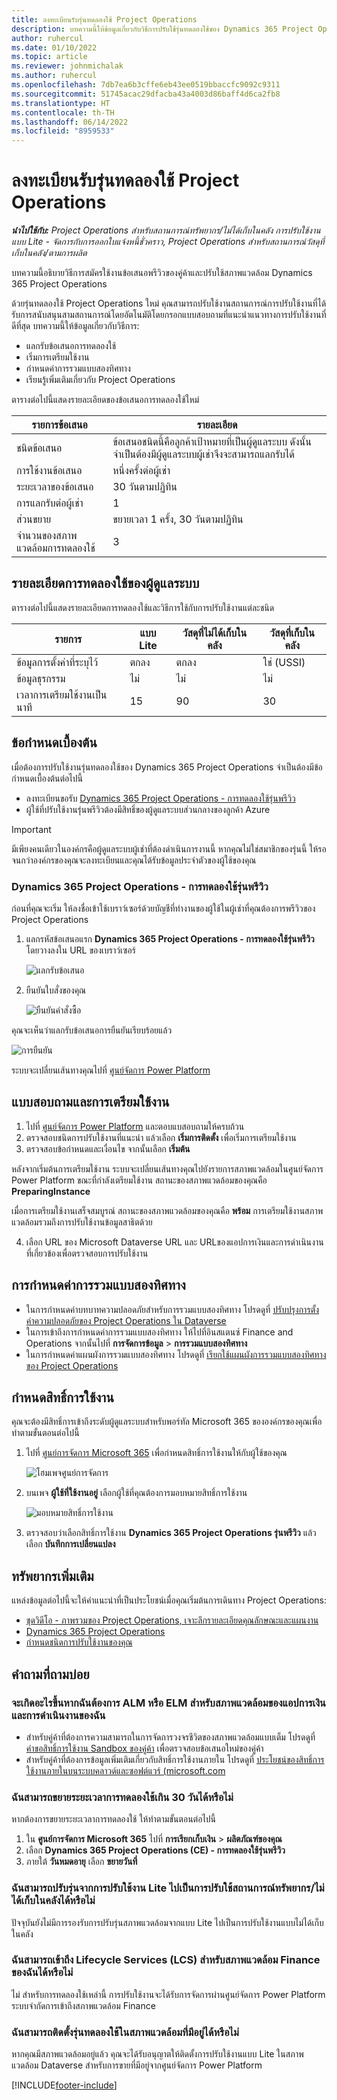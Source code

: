 ```yaml
---
title: ลงทะเบียนรับรุ่นทดลองใช้ Project Operations
description: บทความนี้ให้ข้อมูลเกี่ยวกับวิธีการปรับใช้รุ่นทดลองใช้ของ Dynamics 365 Project Operations
author: ruhercul
ms.date: 01/10/2022
ms.topic: article
ms.reviewer: johnmichalak
ms.author: ruhercul
ms.openlocfilehash: 7db7ea6b3cffe6eb43ee0519bbaccfc9092c9311
ms.sourcegitcommit: 51745acac29dfacba43a4003d86baff4d6ca2fb8
ms.translationtype: HT
ms.contentlocale: th-TH
ms.lasthandoff: 06/14/2022
ms.locfileid: "8959533"
---
```

# <a name="sign-up-for-project-operations-trials"></a>ลงทะเบียนรับรุ่นทดลองใช้ Project Operations 

_**นำไปใช้กับ:** Project Operations สำหรับสถานการณ์ทรัพยากร/ไม่ได้เก็บในคลัง การปรับใช้งานแบบ Lite - จัดการกับการออกใบแจ้งหนี้ชั่วคราว, Project Operations สำหรับสถานการณ์วัสดุที่เก็บในคลัง/ตามการผลิต_ 



บทความนี้อธิบายวิธีการสมัครใช้งานข้อเสนอพรีวิวของคู่ค้าและปรับใช้สภาพแวดล้อม Dynamics 365 Project Operations

ด้วยรุ่นทดลองใช้ Project Operations ใหม่ คุณสามารถปรับใช้งานสถานการณ์การปรับใช้งานที่ได้รับการสนับสนุนสามสถานการณ์โดยอัตโนมัติโดยกรอกแบบสอบถามที่แนะนำแนวทางการปรับใช้งานที่ดีที่สุด บทความนี้ให้ข้อมูลเกี่ยวกับวิธีการ:

- แลกรับข้อเสนอการทดลองใช้
- เริ่มการเตรียมใช้งาน
- กำหนดค่าการรวมแบบสองทิศทาง
- เรียนรู้เพิ่มเติมเกี่ยวกับ Project Operations 

ตารางต่อไปนี้แสดงรายละเอียดของข้อเสนอการทดลองใช้ใหม่

| **รายการข้อเสนอ**               | **รายละเอียด**                                  |
|------------------------------|----------------------------------------------|
| ชนิดข้อเสนอ                   | ข้อเสนอชนิดนี้คือลูกค้าเป้าหมายที่เป็นผู้ดูแลระบบ ดังนั้นจำเป็นต้องมีผู้ดูแลระบบผู้เช่าจึงจะสามารถแลกรับได้ |
| การใช้งานข้อเสนอ                    | หนึ่งครั้งต่อผู้เช่า                          |
| ระยะเวลาของข้อเสนอ               | 30 วันตามปฏิทิน                             |
| การแลกรับต่อผู้เช่า       | 1                                            |
| ส่วนขยาย                    | ขยายเวลา 1 ครั้ง, 30 วันตามปฏิทิน               |
| จำนวนของสภาพแวดล้อมการทดลองใช้ | 3                                            |


## <a name="admin-trial-details"></a>รายละเอียดการทดลองใช้ของผู้ดูแลระบบ
ตารางต่อไปนี้แสดงรายละเอียดการทดลองใช้และวิธีการใช้กับการปรับใช้งานแต่ละชนิด

| **รายการ**                      | **แบบ Lite**                                     | **วัสดุที่ไม่ได้เก็บในคลัง** | **วัสดุที่เก็บในคลัง** |
|-------------------------------|----------------------------------------------|---------------------------|-----------------------|
| ข้อมูลการตั้งค่าที่ระบุไว้           | ตกลง                                          | ตกลง                       | ใช่ (USSI)            |
| ข้อมูลธุรกรรม            | ไม่                                           | ไม่                        | ไม่                    |
| เวลาการเตรียมใช้งานเป็นนาที  | 15                                           | 90                        | 30                    |
 
## <a name="prerequisites"></a>ข้อกำหนดเบื้องต้น
เมื่อต้องการปรับใช้งานรุ่นทดลองใช้ของ Dynamics 365 Project Operations จำเป็นต้องมีข้อกำหนดเบื้องต้นต่อไปนี้

- ลงทะเบียนขอรับ [Dynamics 365 Project Operations - การทดลองใช้รุ่นพรีวิว](https://www.aka.ms/try-po)
- ผู้ใช้ที่ปรับใช้งานรุ่นพรีวิวต้องมีสิทธิ์ของผู้ดูแลระบบส่วนกลางของลูกค้า Azure

> [!IMPORTANT]
> มีเพียงคนเดียวในองค์กรคือผู้ดูแลระบบผู้เช่าที่ต้องดำเนินการงานนี้ หากคุณไม่ใช่สมาชิกของรุ่นนี้ ให้รอจนกว่าองค์กรของคุณจะลงทะเบียนและคุณได้รับข้อมูลประจำตัวของผู้ใช้ของคุณ

### <a name="dynamics-365-project-operations---preview-trial"></a>Dynamics 365 Project Operations - การทดลองใช้รุ่นพรีวิว 

ก่อนที่คุณจะเริ่ม ให้ลงชื่อเข้าใช้เบราว์เซอร์ด้วยบัญชีที่ทำงานของผู้ใช้ในผู้เช่าที่คุณต้องการพรีวิวของ Project Operations

1. แลกรหัสข้อเสนอแรก **Dynamics 365 Project Operations - การทดลองใช้รุ่นพรีวิว** โดยวางลงใน URL ของเบราว์เซอร์

    ![แลกรับข้อเสนอ](./media/16RedeemFirstOfferNew.png)

2. ยืนยันใบสั่งของคุณ

    ![ยืนยันคำสั่งซื้อ](./media/17ConfirmOrderNew.png)

  คุณจะเห็นว่าแลกรับข้อเสนอการยืนยันเรียบร้อยแล้ว

   ![การยืนยัน](./media/18OrderConfirmationNew.png)

  ระบบจะเปลี่ยนเส้นทางคุณไปที่ [ศูนย์จัดการ Power Platform](https://admin.powerplatform.microsoft.com/projectoperationstrial)

## <a name="questionnaire-and-provisioning"></a>แบบสอบถามและการเตรียมใช้งาน

1.  ไปที่ [ศูนย์จัดการ Power Platform](https://admin.powerplatform.com/projectoperationstrial) และตอบแบสอบถามให้ครบถ้วน  
2.  ตรวจสอบชนิดการปรับใช้งานที่แนะนำ แล้วเลือก **เริ่มการติดตั้ง** เพื่อเริ่มการเตรียมใช้งาน
3.  ตรวจสอบข้อกำหนดและเงื่อนไข จากนั้นเลือก **เริ่มต้น**

   หลังจากเริ่มต้นการเตรียมใช้งาน ระบบจะเปลี่ยนเส้นทางคุณไปยังรายการสภาพแวดล้อมในศูนย์จัดการ Power Platform ขณะที่กำลังเตรียมใช้งาน สถานะของสภาพแวดล้อมของคุณคือ **PreparingInstance**
 
  เมื่อการเตรียมใช้งานเสร็จสมบูรณ์ สถานะของสภาพแวดล้อมของคุณคือ **พร้อม** การเตรียมใช้งานสภาพแวดล้อมรวมถึงการปรับใช้งานข้อมูลสาธิตด้วย
 
4.  เลือก URL ของ Microsoft Dataverse URL และ URLของแอปการเงินและการดำเนินงานที่เกี่ยวข้องเพื่อตรวจสอบการปรับใช้งาน

## <a name="configuring-dual-write"></a>การกำหนดค่าการรวมแบบสองทิศทาง
- ในการกำหนดค่าบทบาทความปลอดภัยสำหรับการรวมแบบสองทิศทาง โปรดดูที่ [ปรับปรุงการตั้งค่าความปลอดภัยของ Project Operations ใน Dataverse](resource-provision-new-environment.md#update-security-settings-on-project-operations-on-dataverse)
- ในการเข้าถึงการกำหนดค่าการรวมแบบสองทิศทาง ให้ไปที่อินสแตนซ์ Finance and Operations จากนั้นไปที่ **การจัดการข้อมูล** > **การรวมแบบสองทิศทาง**
- ในการกำหนดค่าแผนผังการรวมแบบสองทิศทาง โปรดดูที่ [เรียกใช้แผนผังการรวมแบบสองทิศทางของ Project Operations](resource-provision-new-environment.md#run-project-operations-dual-write-maps)

## <a name="assign-licenses"></a>กำหนดสิทธิ์การใช้งาน

คุณจะต้องมีสิทธิ์การเข้าถึงระดับผู้ดูแลระบบสำหรับพอร์ทัล Microsoft 365 ขององค์กรของคุณเพื่อทำตามขั้นตอนต่อไปนี้

1. ไปที่ [ศูนย์การจัดการ Microsoft 365](https://portal.office.com/) เพื่อกำหนดสิทธิ์การใช้งานให้กับผู้ใช้ของคุณ

   ![โฮมเพจศูนย์การจัดการ](./media/14AdminPortal.png)

2. บนเพจ **ผู้ใช้ที่ใช้งานอยู่** เลือกผู้ใช้ที่คุณต้องการมอบหมายสิทธิ์การใช้งาน

   ![มอบหมายสิทธิ์การใช้งาน](./media/15AssignLicenses.png)

3. ตรวจสอบว่าเลือกสิทธิ์การใช้งาน **Dynamics 365 Project Operations รุ่นพรีวิว** แล้วเลือก **บันทึกการเปลี่ยนแปลง**

## <a name="additional-resources"></a>ทรัพยากรเพิ่มเติม

แหล่งข้อมูลต่อไปนี้จะให้คำแนะนำที่เป็นประโยชน์เมื่อคุณเริ่มต้นการเดินทาง Project Operations:

- [ชุดวิดีโอ - ภาพรวมของ Project Operations, เจาะลึกรายละเอียดคุณลักษณะและแผนงาน](https://youtube.com/playlist?list=PLcakwueIHoT_LJ3Fr1tHnkPk5lioqE6uH)
- [Dynamics 365 Project Operations](/learn/modules/examine-dynamics-365-project-operations/)
- [กำหนดชนิดการปรับใช้งานของคุณ](determine-deployment-type.md)

## <a name="frequently-asked-questions"></a>คำถามที่ถามบ่อย

### <a name="what-if-i-require-alm-or-elm-for-my-finance-and-operations-apps-environment"></a>จะเกิดอะไรขึ้นหากฉันต้องการ ALM หรือ ELM สำหรับสภาพแวดล้อมของแอปการเงินและการดำเนินงานของฉัน

- สำหรับคู่ค้าที่ต้องการความสามารถในการจัดการวงจรชีวิตของสภาพแวดล้อมแบบเต็ม โปรดดูที่ [คำขอสิทธิ์การใช้งาน Sandbox ของคู่ค้า](https://experience.dynamics.com/requestlicense) เพื่อตรวจสอบข้อเสนอใหม่ของคู่ค้า 
- สำหรับคู่ค้าที่ต้องการข้อมูลเพิ่มเติมเกี่ยวกับสิทธิ์การใช้งานภายใน โปรดดูที่ [ประโยชน์ของสิทธิ์การใช้งานภายในบนระบบคลาวด์และซอฟต์แวร์ (microsoft.com](https://partner.microsoft.com/membership/internal-use-software)

### <a name="can-i-extend-my-trial-beyond-30-days"></a>ฉันสามารถขยายระยะเวลาการทดลองใช้เกิน 30 วันได้หรือไม่
หากต้องการขยายระยะเวลาการทดลองใช้ ให้ทำตามขั้นตอนต่อไปนี้

1. ใน **ศูนย์การจัดการ Microsoft 365** ไปที่ **การเรียกเก็บเงิน** > **ผลิตภัณฑ์ของคุณ**
2. เลือก **Dynamics 365 Project Operations (CE) - การทดลองใช้รุ่นพรีวิว**
3. ภายใต้ **วันหมดอายุ** เลือก **ขยายวันที่**

### <a name="can-i-upgrade-from-the-lite-deployment-to-the-resourcenon-stocked-based-scenario-deployment"></a>ฉันสามารถปรับรุ่นจากการปรับใช้งาน Lite ไปเป็นการปรับใช้สถานการณ์ทรัพยากร/ไม่ได้เก็บในคลังได้หรือไม่
ปัจจุบันยังไม่มีการรองรับการปรับรุ่นสภาพแวดล้อมจากแบบ Lite ไปเป็นการปรับใช้งานแบบไม่ได้เก็บในคลัง

### <a name="can-i-access-lifecycle-services-lcs-for-my-finance-environments"></a>ฉันสามารถเข้าถึง Lifecycle Services (LCS) สำหรับสภาพแวดล้อม Finance ของฉันได้หรือไม่  
ไม่ สำหรับการทดลองใช้เหล่านี้ การปรับใช้งานจะได้รับการจัดการผ่านศูนย์จัดการ Power Platform ระบบจำกัดการเข้าถึงสภาพแวดล้อม Finance

### <a name="can-i-install-my-trial-on-an-existing-environment"></a>ฉันสามารถติดตั้งรุ่นทดลองใช้ในสภาพแวดล้อมที่มีอยู่ได้หรือไม่
หากคุณมีสภาพแวดล้อมอยู่แล้ว คุณจะได้รับอนุญาตให้ติดตั้งการปรับใช้งานแบบ Lite ในสภาพแวดล้อม Dataverse สำหรับการขายที่มีอยู่จากศูนย์จัดการ Power Platform

[!INCLUDE[footer-include](../includes/footer-banner.md)]
